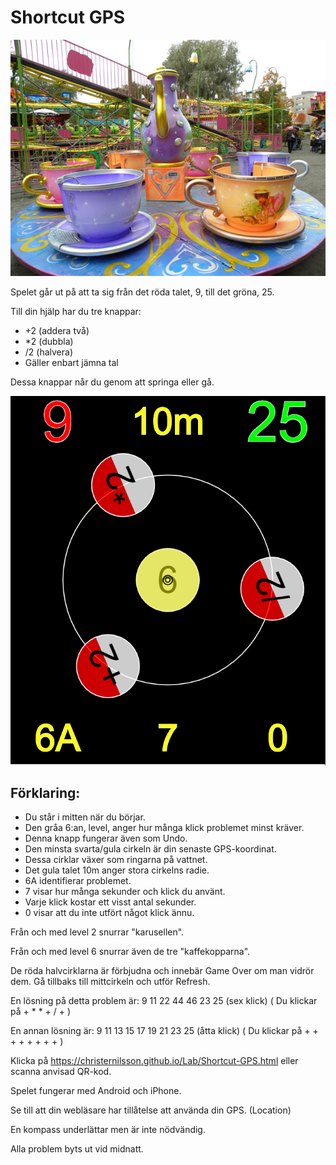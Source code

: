 # Shortcut GPS

![Karusell](karusell.jpg)

Spelet går ut på att ta sig från det röda talet, 9, till det gröna, 25.

Till din hjälp har du tre knappar:
* +2 (addera två)
* *2 (dubbla)
* /2 (halvera)
 * Gäller enbart jämna tal

Dessa knappar når du genom att springa eller gå.

![Shortcut GPS](shortcut.png)

## Förklaring:

* Du står i mitten när du börjar.
 * Den gråa 6:an, level, anger hur många klick problemet minst kräver.
 * Denna knapp fungerar även som Undo.
* Den minsta svarta/gula cirkeln är din senaste GPS-koordinat.
 * Dessa cirklar växer som ringarna på vattnet.
* Det gula talet 10m anger stora cirkelns radie.
* 6A identifierar problemet.
* 7 visar hur många sekunder och klick du använt.
 * Varje klick kostar ett visst antal sekunder.
* 0 visar att du inte utfört något klick ännu.

Från och med level 2 snurrar "karusellen".

Från och med level 6 snurrar även de tre "kaffekopparna".

De röda halvcirklarna är förbjudna och innebär Game Over om man vidrör dem. Gå tillbaks till mittcirkeln och utför Refresh.

En lösning på detta problem är: 9 11 22 44 46 23 25 (sex klick)
( Du klickar på + * * + / + )

En annan lösning är: 9 11 13 15 17 19 21 23 25 (åtta klick)
( Du klickar på + + + + + + + + )

Klicka på https://christernilsson.github.io/Lab/Shortcut-GPS.html eller scanna anvisad QR-kod.

Spelet fungerar med Android och iPhone.

Se till att din webläsare har tillåtelse att använda din GPS. (Location)

En kompass underlättar men är inte nödvändig.

Alla problem byts ut vid midnatt.
